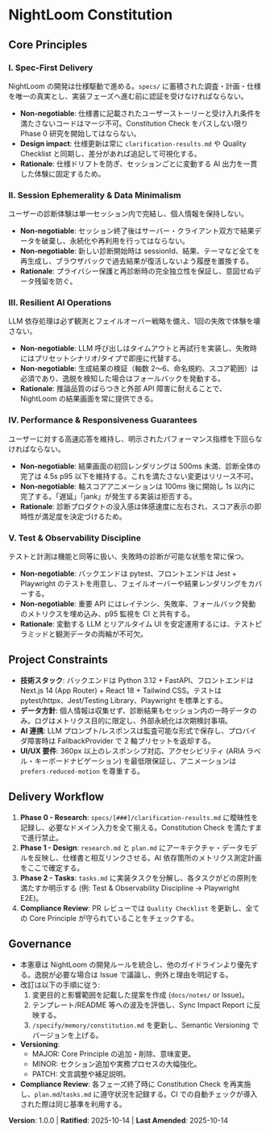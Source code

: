 <!--
Sync Impact Report
- Version change: 0.0.0 → 1.0.0
- Modified principles: n/a (新規策定)
- Added sections: Core Principles, Project Constraints, Delivery Workflow, Governance
- Removed sections: none
- Templates requiring updates:
  - .specify/templates/plan-template.md ✅ Constitution Gate を原則ベースで更新
  - .specify/templates/spec-template.md ✅ 現行テンプレートで整合
  - .specify/templates/tasks-template.md ✅ テスト/メトリクス必須条件を反映
- Follow-up TODOs: none
-->

# NightLoom Constitution

## Core Principles

### I. Spec-First Delivery
NightLoom の開発は仕様駆動で進める。`specs/` に蓄積された調査・計画・仕様を唯一の真実とし、実装フェーズへ進む前に認証を受けなければならない。
- **Non-negotiable**: 仕様書に記載されたユーザーストーリーと受け入れ条件を満たさないコードはマージ不可。Constitution Check をパスしない限り Phase 0 研究を開始してはならない。
- **Design impact**: 仕様更新は常に `clarification-results.md` や Quality Checklist と同期し、差分があれば追記して可視化する。
- **Rationale**: 仕様ドリフトを防ぎ、セッションごとに変動する AI 出力を一貫した体験に固定するため。

### II. Session Ephemerality & Data Minimalism
ユーザーの診断体験は単一セッション内で完結し、個人情報を保持しない。
- **Non-negotiable**: セッション終了後はサーバー・クライアント双方で結果データを破棄し、永続化や再利用を行ってはならない。
- **Non-negotiable**: 新しい診断開始時は sessionId、結果、テーマなど全てを再生成し、ブラウザバックで過去結果が復活しないよう履歴を置換する。
- **Rationale**: プライバシー保護と再診断時の完全独立性を保証し、意図せぬデータ残留を防ぐ。

### III. Resilient AI Operations
LLM 依存処理は必ず観測とフェイルオーバー戦略を備え、1回の失敗で体験を壊さない。
- **Non-negotiable**: LLM 呼び出しはタイムアウトと再試行を実装し、失敗時にはプリセットシナリオ/タイプで即座に代替する。
- **Non-negotiable**: 生成結果の検証（軸数 2〜6、命名規約、スコア範囲）は必須であり、逸脱を検知した場合はフォールバックを発動する。
- **Rationale**: 推論品質のばらつきと外部 API 障害に耐えることで、NightLoom の結果画面を常に提供できる。

### IV. Performance & Responsiveness Guarantees
ユーザーに対する高速応答を維持し、明示されたパフォーマンス指標を下回らなければならない。
- **Non-negotiable**: 結果画面の初回レンダリングは 500ms 未満、診断全体の完了は 4.5s p95 以下を維持する。これを満たさない変更はリリース不可。
- **Non-negotiable**: 軸スコアアニメーションは 100ms 後に開始し 1s 以内に完了する。「遅延」「jank」が発生する実装は拒否する。
- **Rationale**: 診断プロダクトの没入感は体感速度に左右され、スコア表示の即時性が満足度を決定づけるため。

### V. Test & Observability Discipline
テストと計測は機能と同等に扱い、失敗時の診断が可能な状態を常に保つ。
- **Non-negotiable**: バックエンドは pytest、フロントエンドは Jest + Playwright のテストを用意し、フェイルオーバーや結果レンダリングをカバーする。
- **Non-negotiable**: 重要 API にはレイテンシ、失敗率、フォールバック発動のメトリクスを埋め込み、p95 監視を CI と共有する。
- **Rationale**: 変動する LLM とリアルタイム UI を安定運用するには、テストピラミッドと観測データの両輪が不可欠。

## Project Constraints

- **技術スタック**: バックエンドは Python 3.12 + FastAPI、フロントエンドは Next.js 14 (App Router) + React 18 + Tailwind CSS。テストは pytest/httpx、Jest/Testing Library、Playwright を標準とする。
- **データ方針**: 個人情報は収集せず、診断結果もセッション内の一時データのみ。ログはメトリクス目的に限定し、外部永続化は次期検討事項。
- **AI 連携**: LLM プロンプト/レスポンスは監査可能な形式で保存し、プロバイダ障害時は FallbackProvider で 2 軸プリセットを返却する。
- **UI/UX 要件**: 360px 以上のレスポンシブ対応、アクセシビリティ (ARIA ラベル・キーボードナビゲーション) を最低限保証し、アニメーションは `prefers-reduced-motion` を尊重する。

## Delivery Workflow

1. **Phase 0 - Research**: `specs/[###]/clarification-results.md` に曖昧性を記録し、必要なドメイン入力を全て揃える。Constitution Check を満たすまで進行禁止。
2. **Phase 1 - Design**: `research.md` と `plan.md` にアーキテクチャ・データモデルを反映し、仕様書と相互リンクさせる。AI 依存箇所のメトリクス測定計画をここで確定する。
3. **Phase 2 - Tasks**: `tasks.md` に実装タスクを分解し、各タスクがどの原則を満たすか明示する (例: Test & Observability Discipline → Playwright E2E)。
4. **Compliance Review**: PR レビューでは `Quality Checklist` を更新し、全ての Core Principle が守られていることをチェックする。

## Governance

- 本憲章は NightLoom の開発ルールを統合し、他のガイドラインより優先する。逸脱が必要な場合は Issue で議論し、例外と理由を明記する。
- 改訂は以下の手順に従う:
  1. 変更目的と影響範囲を記載した提案を作成 (`docs/notes/` or Issue)。
  2. テンプレート/README 等への波及を評価し、Sync Impact Report に反映する。
  3. `/specify/memory/constitution.md` を更新し、Semantic Versioning でバージョンを上げる。
- **Versioning**:  
  - MAJOR: Core Principle の追加・削除、意味変更。  
  - MINOR: セクション追加や実務プロセスの大幅強化。  
  - PATCH: 文言調整や補足説明。
- **Compliance Review**: 各フェーズ終了時に Constitution Check を再実施し、`plan.md`/`tasks.md` に遵守状況を記録する。CI での自動チェックが導入された際は同じ基準を利用する。

**Version**: 1.0.0 | **Ratified**: 2025-10-14 | **Last Amended**: 2025-10-14
